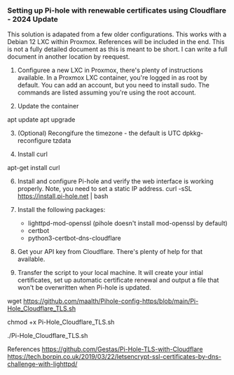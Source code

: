 ### Setting up Pi-hole with renewable certificates using Cloudflare - 2024 Update

This solution is adapated from a few older configurations. This works with a Debian 12 LXC within Proxmox. References will be included in the end.
This is not a fully detailed document as this is meant to be short. I can write a full document in another location by reequest.

1. Configuree a new LXC in Proxmox, there's plenty of instructions available. In a Proxmox LXC container, you're logged in as root by default.
You can add an account, but you need to install sudo. The commands are listed assuming you're using the root account.

2. Update the container

apt update
apt upgrade

3. (Optional) Recongifure the timezone - the default is UTC
dpkkg-reconfigure tzdata

5. Install curl

apt-get install curl

6. Install and configure Pi-hole and verify the web interface is working properly. Note, you need to set a static IP address.
curl -sSL https://install.pi-hole.net | bash

7. Install the following packages:
   - lighttpd-mod-openssl (pihole doesn't install mod-openssl by default)
   - certbot
   - python3-certbot-dns-cloudflare

8. Get your API key from Cloudflare. There's plenty of help for that available.

9. Transfer the script to your local machine. It will create your intial certificates, set up automatic certificate renewal and output a file that won't be overwritten when Pi-hole is updated.


wget https://github.com/maalth/Pihole-config-https/blob/main/Pi-Hole_Cloudflare_TLS.sh

chmod +x Pi-Hole_Cloudflare_TLS.sh

./Pi-Hole_Cloudflare_TLS.sh <email address> <domain name> <path to Cloudflare auth file>

 
References
https://github.com/Gestas/Pi-Hole-TLS-with-Cloudflare
https://tech.borpin.co.uk/2019/03/22/letsencrypt-ssl-certificates-by-dns-challenge-with-lighttpd/
